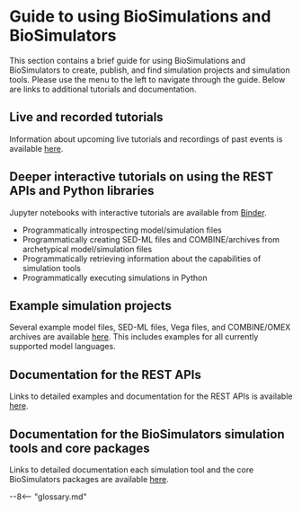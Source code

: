 # Guide to using BioSimulations and BioSimulators

This section contains a brief guide for using BioSimulations and BioSimulators to create, publish, and find simulation projects and simulation tools. Please use the menu to the left to navigate through the guide. Below are links to additional tutorials and documentation.

## Live and recorded tutorials
Information about upcoming live tutorials and recordings of past events is available [here](./live-tutorials.md).

## Deeper interactive tutorials on using the REST APIs and Python libraries
Jupyter notebooks with interactive tutorials are available from [Binder](https://tutorial.biosimulators.org/).

* Programmatically introspecting model/simulation files
* Programmatically creating SED-ML files and COMBINE/archives from archetypical model/simulation files
* Programmatically retrieving information about the capabilities of simulation tools
* Programmatically executing simulations in Python

## Example simulation projects
Several example model files, SED-ML files, Vega files, and COMBINE/OMEX archives are available [here](https://github.com/biosimulators/Biosimulators_test_suite/tree/deploy/examples). This includes examples for all currently supported model languages.

## Documentation for the REST APIs
Links to detailed examples and documentation for the REST APIs is available [here](./api.md).

## Documentation for the BioSimulators simulation tools and core packages
Links to detailed documentation each simulation tool and the core BioSimulators packages are available [here](./biosimulators-packages.md).


--8<-- "glossary.md"